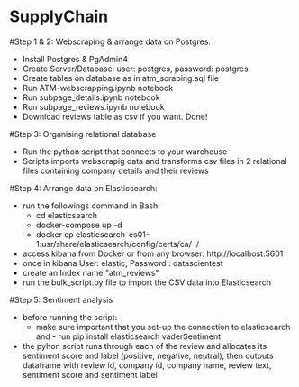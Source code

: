 # SupplyChain
#Step 1 & 2: Webscraping & arrange data on Postgres:
  - Install Postgres & PgAdmin4 
  - Create Server/Database: user: postgres, password: postgres
  - Create tables on database as in atm_scraping.sql file
  - Run ATM-webscrapping.ipynb notebook
  - Run subpage_details.ipynb notebook
  - Run subpage_reviews.ipynb notebook
  - Download reviews table as csv if you want. Done!

#Step 3: Organising relational database
  - Run the python script that connects to your warehouse
  - Scripts imports webscrapig data and transforms csv files in 2 relational files containing company details and their reviews

#Step 4: Arrange data on Elasticsearch: 
  - run the followings command in Bash:
    - cd elasticsearch
    - docker-compose up -d
    - docker cp elasticsearch-es01-1:usr/share/elasticsearch/config/certs/ca/ ./
  - access kibana from Docker or from any browser: http://localhost:5601
  - once in kibana User: elastic, Password : datascientest
  - create an Index name "atm_reviews"
  - run the bulk_script.py file to import the CSV data into Elasticsearch

#Step 5: Sentiment analysis
  - before running the script:
      - make sure important that you set-up the connection to elasticsearch and - run pip install elasticsearch vaderSentiment 
  - the pyhon script runs through each of the review and allocates its sentiment score and  label (positive, negative, neutral), then outputs dataframe with review id, company id, company name, review text, sentiment score and sentiment label
  
